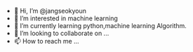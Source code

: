 - 👋 Hi, I’m @jangseokyoun
- 👀 I’m interested in machine learning
- 🌱 I’m currently learning python,machine learning Algorithm. 
- 💞️ I’m looking to collaborate on ...
- 📫 How to reach me ...

<!---
jangseokyoun/jangseokyoun is a ✨ special ✨ repository because its `README.md` (this file) appears on your GitHub profile.
You can click the Preview link to take a look at your changes.
--->
